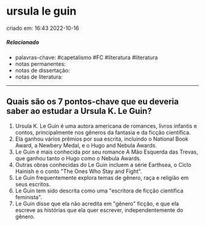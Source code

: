 # ursula le guin
criado em: 16:43 2022-10-16

##### Relacionado
- palavras-chave: #capetalismo #FC #literatura #literatura 
- notas permanentes: 
- notas de dissertação:
- notas de literatura: 

---

## Quais são os 7 pontos-chave que eu deveria saber ao estudar a Ursula K. Le Guin?

1. Ursula K. Le Guin é uma autora americana de romances, livros infantis e contos, principalmente nos gêneros da fantasia e da ficção científica.
2. Ela ganhou vários prêmios por sua escrita, incluindo o National Book Award, a Newbery Medal, e o Hugo and Nebula Awards.
3. Le Guin é mais conhecida por seu romance A Mão Esquerda das Trevas, que ganhou tanto o Hugo como o Nebula Awards.
4. Outras obras conhecidas do Le Guin incluem a série Earthsea, o Ciclo Hainish e o conto "The Ones Who Stay and Fight".
5. Le Guin frequentemente explora temas de gênero, raça e religião em seus escritos.
6. Le Guin tem sido descrita como uma "escritora de ficção científica feminista".
7. Le Guin disse que ela não acredita em "gênero" ficção, e que ela escreve as histórias que ela quer escrever, independentemente do gênero.